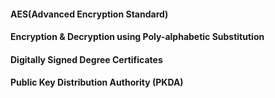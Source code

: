 ####  AES(Advanced Encryption Standard)


#### Encryption & Decryption using Poly-alphabetic Substitution


#### Digitally Signed Degree Certificates


#### Public Key Distribution Authority (PKDA)
